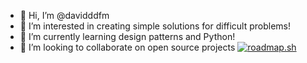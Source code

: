 - 👋 Hi, I’m @davidddfm
- 👀 I’m interested in creating simple solutions for difficult problems!
- 🌱 I’m currently learning design patterns and Python!
- 💞️ I’m looking to collaborate on open source projects
[![roadmap.sh](https://roadmap.sh/card/tall/6689c85e501413692baddbc9?variant=dark&roadmaps=backend)](https://roadmap.sh)
